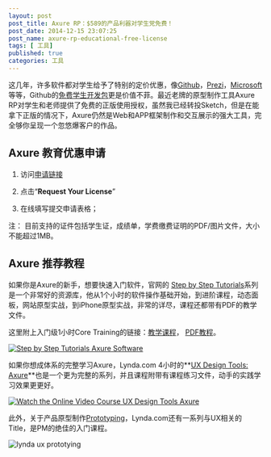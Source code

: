 ```yaml
---
layout: post
post_title: Axure RP：$589的产品利器对学生党免费！
post_date: 2014-12-15 23:07:25
post_name: axure-rp-educational-free-license
tags: [ 工具]
published: true
categories: 工具
---
```


这几年，许多软件都对学生给予了特别的定价优惠，像[Github](https://education.github.com/)，[Prezi](http://prezi.com/pricing-8/edu/)，[Microsoft](http://products.office.com/en-us/student/office-in-education)等等，Github的[免费学生开发包](https://education.github.com/pack/)更是价值不菲。最近老牌的原型制作工具Axure RP对学生和老师提供了免费的正版使用授权，虽然我已经转投Sketch，但是在能拿下正版的情况下，Axure仍然是Web和APP框架制作和交互展示的强大工具，完全够你呈现一个忽悠爆客户的作品。

## Axure 教育优惠申请

1.  访问[申请链接](http://us6.campaign-archive2.com/?u=2491cf4a7299d18cd6b34c53d&amp;id=56fabb2321&amp;e=dde0e6327b)

2.  点击“**Request Your License**”

3.  在线填写提交申请表格；

注： 目前支持的证件包括学生证，成绩单，学费缴费证明的PDF/图片文件，大小不能超过1MB。

## Axure 推荐教程

如果你是Axure的新手，想要快速入门软件，官网的 [Step by Step Tutorials](http://www.axure.com/tutorials)系列是一个非常好的资源库，他从1个小时的软件操作基础开始，到进阶课程，动态面板，网站原型实战，到iPhone原型实战，非常的详尽，课程还都带有PDF的教学文件。

这里附上入门级1小时Core Training的链接：[教学课程](http://www.axure.com/learn/core/getting-started)， [PDF教程](http://d3g1p8ush40lh4.cloudfront.net/Tutorials/v7/AxureCoreTraining.pdf)。

[![Step by Step Tutorials   Axure Software](http://7arnhx.com1.z0.glb.clouddn.com/wp-content/uploads/2014/12/Step-by-Step-Tutorials-Axure-Software-600x549.png)](http://7arnhx.com1.z0.glb.clouddn.com/wp-content/uploads/2014/12/Step-by-Step-Tutorials-Axure-Software.png)

如果你想成体系的完整学习Axure，Lynda.com 4小时的**[UX Design Tools: Axure](http://www.lynda.com/Web-User-Experience-tutorials/UX-Design-Tools-Axure/157028-2.html)**也是一个更为完整的系列，并且课程附带有课程练习文件，动手的实践学习效果更更好。

[![Watch the Online Video Course UX Design Tools  Axure](http://7arnhx.com1.z0.glb.clouddn.com/wp-content/uploads/2014/12/Watch-the-Online-Video-Course-UX-Design-Tools-Axure-311x600.png)](http://7arnhx.com1.z0.glb.clouddn.com/wp-content/uploads/2014/12/Watch-the-Online-Video-Course-UX-Design-Tools-Axure.png)

此外，关于产品原型制作[Prototyping](http://www.lynda.com/Prototyping-training-tutorials/95-0.html)，Lynda.com还有一系列与UX相关的Title，是PM的绝佳的入门课程。

![lynda ux prototying](http://7arnhx.com1.z0.glb.clouddn.com/wp-content/uploads/2014/12/lynda-ux-prototying-488x600.png)